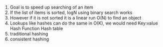 1. Goal is to speed up searching of an item
2. If the list of items is sorted, logN using binary search works
3. However if it is not sorted it is a linear run O(N)
to find an object
4. Lookups like hashes can do the same in O(K), we would need
   Key:value
   Hash Function
   Hash table
5. traditional hashing
6. consistent hashing
